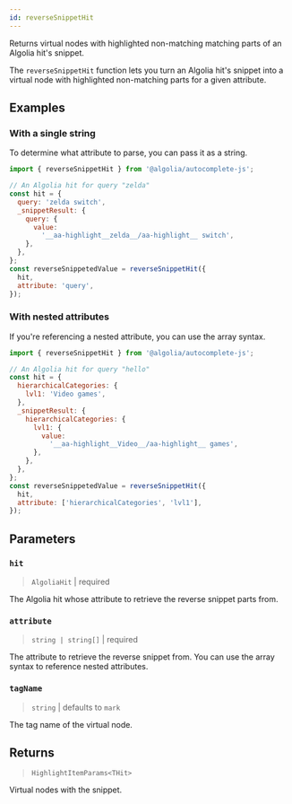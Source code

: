 ```yaml
---
id: reverseSnippetHit
---
```


Returns virtual nodes with highlighted non-matching matching parts of an Algolia hit's snippet.

The `reverseSnippetHit` function lets you turn an Algolia hit's snippet into a virtual node with highlighted non-matching parts for a given attribute.

## Examples

### With a single string

To determine what attribute to parse, you can pass it as a string.

```js
import { reverseSnippetHit } from '@algolia/autocomplete-js';

// An Algolia hit for query "zelda"
const hit = {
  query: 'zelda switch',
  _snippetResult: {
    query: {
      value:
        '__aa-highlight__zelda__/aa-highlight__ switch',
    },
  },
};
const reverseSnippetedValue = reverseSnippetHit({
  hit,
  attribute: 'query',
});
```

### With nested attributes

If you're referencing a nested attribute, you can use the array syntax.

```js
import { reverseSnippetHit } from '@algolia/autocomplete-js';

// An Algolia hit for query "hello"
const hit = {
  hierarchicalCategories: {
    lvl1: 'Video games',
  },
  _snippetResult: {
    hierarchicalCategories: {
      lvl1: {
        value:
          '__aa-highlight__Video__/aa-highlight__ games',
      },
    },
  },
};
const reverseSnippetedValue = reverseSnippetHit({
  hit,
  attribute: ['hierarchicalCategories', 'lvl1'],
});
```

## Parameters

### `hit`

> `AlgoliaHit` | required

The Algolia hit whose attribute to retrieve the reverse snippet parts from.

### `attribute`

> `string | string[]` | required

The attribute to retrieve the reverse snippet from. You can use the array syntax to reference nested attributes.

### `tagName`

> `string` | defaults to `mark`

The tag name of the virtual node.

## Returns

> `HighlightItemParams<THit>`

Virtual nodes with the snippet.
